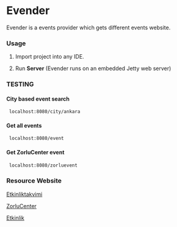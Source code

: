 # Evender

Evender is a events provider which gets  different events website.


### Usage

1. Import project into any IDE.

2. Run **Server** (Evender runs on an embedded Jetty web server)


### TESTING

#### City based event search

```xml
 localhost:8080/city/ankara
```

#### Get all events

```xml
 localhost:8080/event
```

#### Get ZorluCenter event

```xml
 localhost:8080/zorluevent
```

### Resource Website

[Etkinliktakvimi](http://etkinliktakvimi.org/)

[ZorluCenter](http://www.zorlucenterpsm.com)

[Etkinlik](http://www.etkinlik.com.tr/)
